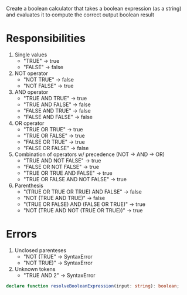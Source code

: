 Create a boolean calculator that takes a boolean expression (as a string) and evaluates it to compute the correct output boolean result

# Responsibilities

1. Single values
   - "TRUE" -> true
   - "FALSE" -> false
2. NOT operator
   - "NOT TRUE" -> false
   - "NOT FALSE" -> true
3. AND operator
    - "TRUE AND TRUE" -> true
    - "TRUE AND FALSE" -> false
    - "FALSE AND TRUE" -> false
    - "FALSE AND FALSE" -> false
4. OR operator
    - "TRUE OR TRUE" -> true
    - "TRUE OR FALSE" -> true
    - "FALSE OR TRUE" -> true
    - "FALSE OR FALSE" -> false
5. Combination of operators w/ precedence (NOT -> AND -> OR)
   - "TRUE AND NOT FALSE" -> true
   - "FALSE OR NOT FALSE" -> true
   - "TRUE OR TRUE AND FALSE" -> true
   - "TRUE OR FALSE AND NOT FALSE" -> true
6. Parenthesis
   - "(TRUE OR TRUE OR TRUE) AND FALSE" -> false 
   - "NOT (TRUE AND TRUE)" -> false
   - "(TRUE OR FALSE) AND (FALSE OR TRUE)" -> true
   - "NOT (TRUE AND NOT (TRUE OR TRUE))" -> true

# Errors
1. Unclosed parenteses
   - "NOT (TRUE" -> SyntaxError
   - "NOT TRUE)" -> SyntaxError
2. Unknown tokens
   - "TRUE AND 2" -> SyntaxError

```ts
declare function resolveBooleanExpression(input: string): boolean;
```

